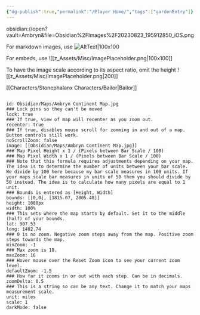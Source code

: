 ```yaml
---
{"dg-publish":true,"permalink":"/Player Home/","tags":["gardenEntry"]}
---
```


obsidian://open?vault=Ambryn&file=Obsidian%2FImages%2F20230823_195912850_iOS.png


For markdown images, use ![AltText|100x100](https://bnz06pap002files.storage.live.com/y4m3a_w3rELzTeM8JygEsN6BXLemZiQXlXTRPJ1EsX5weWkwhotpZet9VMTViYWgcbJm_HJa6JJHpjH4qPkCpNI3VXOFGgPnGbrPaAmkhQOpnkMukMVrvydF8nhLg-7NEkc7bNbGXCRFi7ZDTk4uQajGetshsQwmGRwzyd9PDLCZQHUh0pqzs-yjurSpEHzwmddKaHdKaQGoXYuBa7_Pqjn7_k3zeD_KzoZfDASj0bX-KI?encodeFailures=1&width=219&height=219)

For embeds, use ![[z_Assets/Misc/ImagePlaceholder.png\|100x100]]

To have the image scale according to its aspect ratio, omit the height ![[z_Assets/Misc/ImagePlaceholder.png\|200]]

[[Characters/Stonephalanx Characters/Bailor\|Bailor]]


```leaflet  

id: Obsidian/Maps/Ambryn Continent Map.jpg
### Lock pins so they can't be moved  
lock: true  
### If true, view of map will recenter as you zoom out.  
recenter: true  
### If true, disables mouse scroll for zomming in and out of a map. Button controls still work.  
noScrollZoom: false
image: [[Obsidian/Maps/Ambryn Continent Map.jpg]]
### Map Pixel Height x 1 / (Pixels between Bar Scale / 100)  
### Map Pixel Width x 1 / (Pixels between Bar Scale / 100)  
### Note that this formula requires adjustments depending on your map. The idea is to determine the number of units between your bar scale. We divide by 100 here because my bar scale measures in 100 units. If your maps scale bar measures in units of 50 them you should divide by 50 instead. The idea is to calculate how many pixels are equal to 1 unit.  
### Bounds is entered as [Height, Width]  
bounds: [[0,0], [1815.07, 2805.48]]  
height: 1080px  
width: 100%  
### This sets where the map starts by default. Set it to the middle (half) of your bounds.  
lat: 907.53  
long: 1402.74  
### 0 is no zoom. Negative zoom steps away from the map. Positive zoom steps towards the map.  
minZoom: -1
### Max zoom is 18.  
maxZoom: 16  
### Hover mouse over the Reset Zoom icon to see your current zoom level.  
defaultZoom: -1.5
### How far it zooms in or out with each step. Can be in decimals.  
zoomDelta: 0.5  
### This is a string so can be any text. Change it to match your maps measurement scale.  
unit: miles  
scale: 1  
darkMode: false
```

